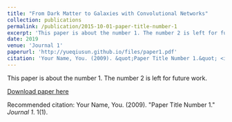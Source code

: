 ```yaml
---
title: "From Dark Matter to Galaxies with Convolutional Networks"
collection: publications
permalink: /publication/2015-10-01-paper-title-number-1
excerpt: 'This paper is about the number 1. The number 2 is left for future work.'
date: 2019
venue: 'Journal 1'
paperurl: 'http://yueqiusun.github.io/files/paper1.pdf'
citation: 'Your Name, You. (2009). &quot;Paper Title Number 1.&quot; <i>Journal 1</i>. 1(1).'
---
```

This paper is about the number 1. The number 2 is left for future work.

[Download paper here](http://yueqiusun.github.io/files/paper1.pdf)

Recommended citation: Your Name, You. (2009). "Paper Title Number 1." <i>Journal 1</i>. 1(1).